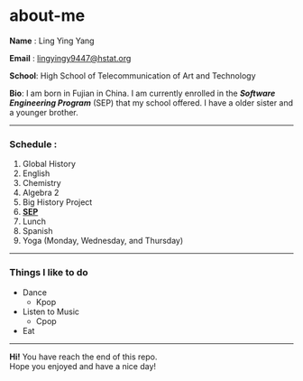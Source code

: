 # about-me
**Name**  : Ling Ying Yang 

**Email** : lingyingy9447@hstat.org 

**School**: High School of Telecommunication of Art and Technology

**Bio**: I am born in Fujian in China. I am currently enrolled in the **_Software Engineering Program_** (SEP) that my school offered. I have a older sister and a younger brother. 
 
 
- - -

### Schedule : 
1. Global History 
2. English 
3. Chemistry 
4.  Algebra 2 
5.  Big History Project 
6. [**SEP**](https://hstatsep.github.io/)
7. Lunch 
8.  Spanish 
9. Yoga (Monday, Wednesday, and Thursday)

- - -

### Things I like to do 
* Dance 
  * Kpop 
* Listen to Music 
  * Cpop 
* Eat 

- - - 

**Hi!** You have reach the end of this repo.  
Hope you enjoyed and have a nice day! 

